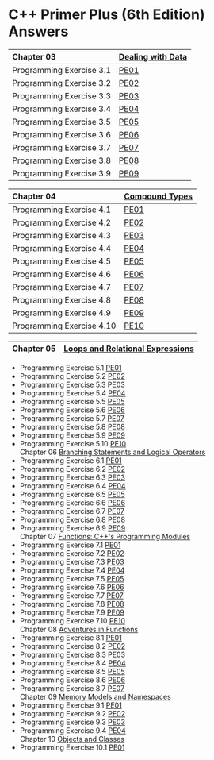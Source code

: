 # C++ Primer Plus (6th Edition) Answers

| Chapter 03 |[Dealing with Data](https://github.com/AdamYuWen/CPP_Primer_Plus/tree/master/Chapter03)|  
|:--------------------------|:----|  
| Programming Exercise 3.1  |[PE01](https://github.com/AdamYuWen/CPP_Primer_Plus/tree/master/Chapter03/PE01.cpp)|  
| Programming Exercise 3.2  |[PE02](https://github.com/AdamYuWen/CPP_Primer_Plus/tree/master/Chapter03/PE02.cpp)|  
| Programming Exercise 3.3  |[PE03](https://github.com/AdamYuWen/CPP_Primer_Plus/tree/master/Chapter03/PE03.cpp)|  
| Programming Exercise 3.4  |[PE04](https://github.com/AdamYuWen/CPP_Primer_Plus/tree/master/Chapter03/PE04.cpp)|  
| Programming Exercise 3.5  |[PE05](https://github.com/AdamYuWen/CPP_Primer_Plus/tree/master/Chapter03/PE05.cpp)|  
| Programming Exercise 3.6  |[PE06](https://github.com/AdamYuWen/CPP_Primer_Plus/tree/master/Chapter03/PE06.cpp)|  
| Programming Exercise 3.7  |[PE07](https://github.com/AdamYuWen/CPP_Primer_Plus/tree/master/Chapter03/PE07.cpp)|  
| Programming Exercise 3.8  |[PE08](https://github.com/AdamYuWen/CPP_Primer_Plus/tree/master/Chapter03/PE08.cpp)|  
| Programming Exercise 3.9  |[PE09](https://github.com/AdamYuWen/CPP_Primer_Plus/tree/master/Chapter03/PE09.cpp)| 
 
| Chapter 04 |[Compound Types](https://github.com/AdamYuWen/CPP_Primer_Plus/tree/master/Chapter04)| 
|:--------------------------|:----|  
| Programming Exercise 4.1  |[PE01](https://github.com/AdamYuWen/CPP_Primer_Plus/tree/master/Chapter04/PE01.cpp)|  
| Programming Exercise 4.2  |[PE02](https://github.com/AdamYuWen/CPP_Primer_Plus/tree/master/Chapter04/PE02.cpp)|  
| Programming Exercise 4.3  |[PE03](https://github.com/AdamYuWen/CPP_Primer_Plus/tree/master/Chapter04/PE03.cpp)|  
| Programming Exercise 4.4  |[PE04](https://github.com/AdamYuWen/CPP_Primer_Plus/tree/master/Chapter04/PE04.cpp)|  
| Programming Exercise 4.5  |[PE05](https://github.com/AdamYuWen/CPP_Primer_Plus/tree/master/Chapter04/PE05.cpp)|  
| Programming Exercise 4.6  |[PE06](https://github.com/AdamYuWen/CPP_Primer_Plus/tree/master/Chapter04/PE06.cpp)|  
| Programming Exercise 4.7  |[PE07](https://github.com/AdamYuWen/CPP_Primer_Plus/tree/master/Chapter04/PE07.cpp)|  
| Programming Exercise 4.8  |[PE08](https://github.com/AdamYuWen/CPP_Primer_Plus/tree/master/Chapter04/PE08.cpp)|  
| Programming Exercise 4.9  |[PE09](https://github.com/AdamYuWen/CPP_Primer_Plus/tree/master/Chapter04/PE09.cpp)|  
| Programming Exercise 4.10 |[PE10](https://github.com/AdamYuWen/CPP_Primer_Plus/tree/master/Chapter04/PE10.cpp)| 
 
|Chapter 05 |[Loops and Relational Expressions](https://github.com/AdamYuWen/CPP_Primer_Plus/tree/master/Chapter05)|  
|:--------------------------|:----|  
- Programming Exercise 5.1  [PE01](https://github.com/AdamYuWen/CPP_Primer_Plus/tree/master/Chapter05/PE01.cpp)  
- Programming Exercise 5.2  [PE02](https://github.com/AdamYuWen/CPP_Primer_Plus/tree/master/Chapter05/PE02.cpp)  
- Programming Exercise 5.3  [PE03](https://github.com/AdamYuWen/CPP_Primer_Plus/tree/master/Chapter05/PE03.cpp)  
- Programming Exercise 5.4  [PE04](https://github.com/AdamYuWen/CPP_Primer_Plus/tree/master/Chapter05/PE04.cpp)  
- Programming Exercise 5.5  [PE05](https://github.com/AdamYuWen/CPP_Primer_Plus/tree/master/Chapter05/PE05.cpp)  
- Programming Exercise 5.6  [PE06](https://github.com/AdamYuWen/CPP_Primer_Plus/tree/master/Chapter05/PE06.cpp)  
- Programming Exercise 5.7  [PE07](https://github.com/AdamYuWen/CPP_Primer_Plus/tree/master/Chapter05/PE07.cpp)  
- Programming Exercise 5.8  [PE08](https://github.com/AdamYuWen/CPP_Primer_Plus/tree/master/Chapter05/PE08.cpp)  
- Programming Exercise 5.9  [PE09](https://github.com/AdamYuWen/CPP_Primer_Plus/tree/master/Chapter05/PE09.cpp)  
- Programming Exercise 5.10 [PE10](https://github.com/AdamYuWen/CPP_Primer_Plus/tree/master/Chapter05/PE10.cpp)  
Chapter 06 [Branching Statements and Logical Operators](https://github.com/AdamYuWen/CPP_Primer_Plus/tree/master/Chapter06)  
- Programming Exercise 6.1  [PE01](https://github.com/AdamYuWen/CPP_Primer_Plus/tree/master/Chapter06/PE01.cpp)  
- Programming Exercise 6.2  [PE02](https://github.com/AdamYuWen/CPP_Primer_Plus/tree/master/Chapter06/PE02.cpp)  
- Programming Exercise 6.3  [PE03](https://github.com/AdamYuWen/CPP_Primer_Plus/tree/master/Chapter06/PE03.cpp)  
- Programming Exercise 6.4  [PE04](https://github.com/AdamYuWen/CPP_Primer_Plus/tree/master/Chapter06/PE04.cpp)  
- Programming Exercise 6.5  [PE05](https://github.com/AdamYuWen/CPP_Primer_Plus/tree/master/Chapter06/PE05.cpp)  
- Programming Exercise 6.6  [PE06](https://github.com/AdamYuWen/CPP_Primer_Plus/tree/master/Chapter06/PE06.cpp)  
- Programming Exercise 6.7  [PE07](https://github.com/AdamYuWen/CPP_Primer_Plus/tree/master/Chapter06/PE07.cpp)  
- Programming Exercise 6.8  [PE08](https://github.com/AdamYuWen/CPP_Primer_Plus/tree/master/Chapter06/PE08.cpp)  
- Programming Exercise 6.9  [PE09](https://github.com/AdamYuWen/CPP_Primer_Plus/tree/master/Chapter06/PE09.cpp)  
Chapter 07 [Functions: C++'s Programming Modules](https://github.com/AdamYuWen/CPP_Primer_Plus/tree/master/Chapter07)  
- Programming Exercise 7.1  [PE01](https://github.com/AdamYuWen/CPP_Primer_Plus/tree/master/Chapter07/PE01.cpp)  
- Programming Exercise 7.2  [PE02](https://github.com/AdamYuWen/CPP_Primer_Plus/tree/master/Chapter07/PE02.cpp)  
- Programming Exercise 7.3  [PE03](https://github.com/AdamYuWen/CPP_Primer_Plus/tree/master/Chapter07/PE03.cpp)  
- Programming Exercise 7.4  [PE04](https://github.com/AdamYuWen/CPP_Primer_Plus/tree/master/Chapter07/PE04.cpp)  
- Programming Exercise 7.5  [PE05](https://github.com/AdamYuWen/CPP_Primer_Plus/tree/master/Chapter07/PE05.cpp)  
- Programming Exercise 7.6  [PE06](https://github.com/AdamYuWen/CPP_Primer_Plus/tree/master/Chapter07/PE06.cpp)  
- Programming Exercise 7.7  [PE07](https://github.com/AdamYuWen/CPP_Primer_Plus/tree/master/Chapter07/PE07.cpp)  
- Programming Exercise 7.8  [PE08](https://github.com/AdamYuWen/CPP_Primer_Plus/tree/master/Chapter07/PE08.cpp)  
- Programming Exercise 7.9  [PE09](https://github.com/AdamYuWen/CPP_Primer_Plus/tree/master/Chapter07/PE09.cpp)  
- Programming Exercise 7.10 [PE10](https://github.com/AdamYuWen/CPP_Primer_Plus/tree/master/Chapter07/PE10.cpp)  
Chapter 08 [Adventures in Functions](https://github.com/AdamYuWen/CPP_Primer_Plus/tree/master/Chapter08)  
- Programming Exercise 8.1  [PE01](https://github.com/AdamYuWen/CPP_Primer_Plus/tree/master/Chapter08/PE01.cpp)  
- Programming Exercise 8.2  [PE02](https://github.com/AdamYuWen/CPP_Primer_Plus/tree/master/Chapter08/PE02.cpp)  
- Programming Exercise 8.3  [PE03](https://github.com/AdamYuWen/CPP_Primer_Plus/tree/master/Chapter08/PE03.cpp)  
- Programming Exercise 8.4  [PE04](https://github.com/AdamYuWen/CPP_Primer_Plus/tree/master/Chapter08/PE04.cpp)  
- Programming Exercise 8.5  [PE05](https://github.com/AdamYuWen/CPP_Primer_Plus/tree/master/Chapter08/PE05.cpp)  
- Programming Exercise 8.6  [PE06](https://github.com/AdamYuWen/CPP_Primer_Plus/tree/master/Chapter08/PE06.cpp)  
- Programming Exercise 8.7  [PE07](https://github.com/AdamYuWen/CPP_Primer_Plus/tree/master/Chapter08/PE07.cpp)  
Chapter 09 [Memory Models and Namespaces](https://github.com/AdamYuWen/CPP_Primer_Plus/tree/master/Chapter09)  
- Programming Exercise 9.1  [PE01](https://github.com/AdamYuWen/CPP_Primer_Plus/tree/master/Chapter09/PE01)  
- Programming Exercise 9.2  [PE02](https://github.com/AdamYuWen/CPP_Primer_Plus/tree/master/Chapter09/PE02)  
- Programming Exercise 9.3  [PE03](https://github.com/AdamYuWen/CPP_Primer_Plus/tree/master/Chapter09/PE03)  
- Programming Exercise 9.4  [PE04](https://github.com/AdamYuWen/CPP_Primer_Plus/tree/master/Chapter09/PE04)  
Chapter 10 [Objects and Classes](https://github.com/AdamYuWen/CPP_Primer_Plus/tree/master/Chapter10)  
- Programming Exercise 10.1 [PE01](https://github.com/AdamYuWen/CPP_Primer_Plus/tree/master/Chapter10/PE01)  